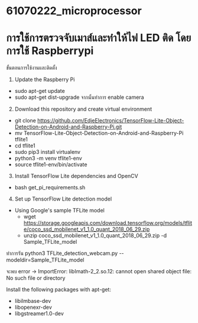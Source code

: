 # 61070222_microprocessor

# การใช้การตรวจจับเมาส์และทำให้ไฟ LED ติด โดยการใช้ Raspberrypi

ขั้นตอนการใช้งานและติดตั้ง
1. Update the Raspberry Pi
  - sudo apt-get update
  - sudo apt-get dist-upgrade
  จากนั้นทำการ enable camera
  
2. Download this repository and create virtual environment
  - git clone https://github.com/EdjeElectronics/TensorFlow-Lite-Object-Detection-on-Android-and-Raspberry-Pi.git
  - mv TensorFlow-Lite-Object-Detection-on-Android-and-Raspberry-Pi tflite1
  - cd tflite1
  - sudo pip3 install virtualenv
  - python3 -m venv tflite1-env
  - source tflite1-env/bin/activate
  
3. Install TensorFlow Lite dependencies and OpenCV
  - bash get_pi_requirements.sh
  
4. Set up TensorFlow Lite detection model
  - Using Google's sample TFLite model
    - wget https://storage.googleapis.com/download.tensorflow.org/models/tflite/coco_ssd_mobilenet_v1_1.0_quant_2018_06_29.zip
    - unzip coco_ssd_mobilenet_v1_1.0_quant_2018_06_29.zip -d Sample_TFLite_model
    
   ทำการรัน python3 TFLite_detection_webcam.py --modeldir=Sample_TFLite_model
   
จะพบ error -> ImportError: libImath-2_2.so.12: cannot open shared object file: No such file or directory

Install the following packages with apt-get:
  - libilmbase-dev
  - libopenexr-dev
  - libgstreamer1.0-dev
